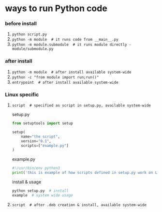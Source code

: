 # ways to run Python code

### before install
1. `python script.py`
2. `python -m module  # it runs code from __main__.py`
3. `python -m module.submodule  # it runs module directly - module/submodule.py`

### after install
1. `python -m module  # after install available system-wide`
2. `python -c "from module import run;run()"`
3. `entrypoint  # after install available system-wide`

### Linux specific
1. `script  # specified as script in setup.py, available system-wide`

    setup.py
    ```python
    from setuptools import setup

    setup(
        name="the script",
        version="0.1",
        scripts=["example.py"]
    )
    ```

    example.py
    ```python
    #!/usr/bin/env python3
    print('this is example of how scripts defined in setup.py work on Linux :)')
    ```

    install & usage
    ```bash
    python setup.py  # install
    example  # system wide usage
    ```

3. `script  # after .deb creation & install, available system-wide`
